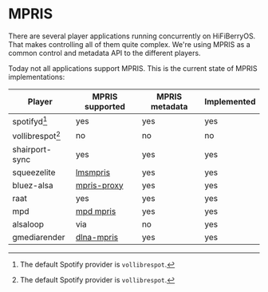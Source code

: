 # MPRIS

There are several player applications running concurrently on HiFiBerryOS. That makes controlling all of 
them quite complex. We're using MPRIS as a common control and metadata API to the different players.

Today not all applications support MPRIS. This is the current state of MPRIS implementations:

| Player | MPRIS supported | MPRIS metadata |  Implemented
| --- | --- | --- |  --- |
| spotifyd[^1] | yes | yes |  yes |
| vollibrespot[^1] | no | no |  no |
| shairport-sync  | yes | yes |  yes |
| squeezelite | [lmsmpris](https://github.com/hifiberry/lmsmpris) | yes | yes |
| bluez-alsa | [mpris-proxy](https://github.com/Vudentz/BlueZ/blob/master/tools/mpris-proxy.c) | yes | yes | 
| raat | yes | yes | yes |
| mpd | [mpd mpris](https://github.com/natsukagami/mpd-mpris) | yes | yes |
| alsaloop | via  | no | yes |
| gmediarender | [dlna-mpris](https://github.com/hifiberry/dlna-mpris) | yes | yes |


[^1]: The default Spotify provider is `vollibrespot`.
